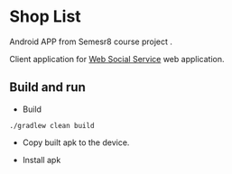 # Shop List

Android APP from Semesr8 course project .

Client application for [Web Social Service](WebSocialService/README.md) web application.


## Build and run

- Build
```
./gradlew clean build

```

- Copy built apk to the device.

- Install apk
